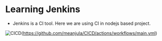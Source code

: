 # Learning Jenkins

- Jenkins is a CI tool. Here we are using CI in nodejs based project.

![CICD](https://github.com/meanjula/CICD/actions/workflows/main.yml/badge.svg?branch=main)(https://github.com/meanjula/CICD/actions/workflows/main.yml)
